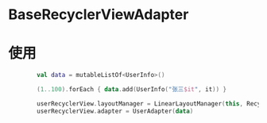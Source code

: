 # BaseRecyclerViewAdapter
# 使用

```Kotlin
        val data = mutableListOf<UserInfo>()

        (1..100).forEach { data.add(UserInfo("张三$it", it)) }

        userRecyclerView.layoutManager = LinearLayoutManager(this, RecyclerView.VERTICAL, false)
        userRecyclerView.adapter = UserAdapter(data)
```
